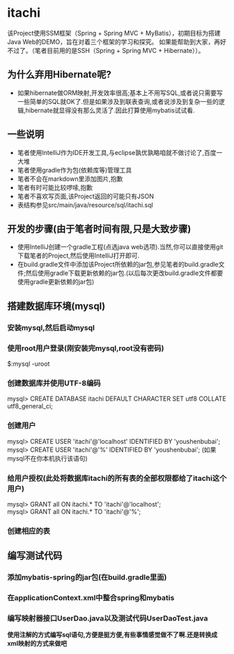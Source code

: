 # itachi

该Project使用SSM框架（Spring + Spring MVC + MyBatis），初期目标为搭建Java Web的DEMO，旨在对着三个框架的学习和探究。
如果能帮助到大家，再好不过了。（笔者目前用的是SSH（Spring + Spring MVC + Hibernate））。

## 为什么弃用Hibernate呢?
* 如果hibernate做ORM映射,开发效率很高;基本上不用写SQL,或者说只需要写一些简单的SQL就OK了.但是如果涉及到联表查询,或者说涉及到复杂一些的逻辑,hibernate就显得没有那么灵活了.因此打算使用mybatis试试看.

## 一些说明
* 笔者使用IntelliJ作为IDE开发工具,与eclipse孰优孰略咱就不做讨论了,百度一大堆
* 笔者使用gradle作为包(依赖库等)管理工具
* 笔者不会在markdown里添加图片,抱歉
* 笔者有时可能比较啰嗦,抱歉
* 笔者不喜欢写页面,该Project返回的可能只有JSON
* 表结构参见src/main/java/resource/sql/itachi.sql

## 开发的步骤(由于笔者时间有限,只是大致步骤)
* 使用IntelliJ创建一个gradle工程(点选java web选项).当然,你可以直接使用git下载笔者的Project,然后使用IntelliJ打开即可.
* 在build.gradle文件中添加该Project所依赖的jar包,参见笔者的build.gradle文件;然后使用gradle下载更新依赖的jar包.(以后每次更改build.gradle文件都要使用gradle更新依赖的jar包)


## 搭建数据库环境(mysql)
### 安装mysql,然后启动mysql
### 使用root用户登录(刚安装完mysql,root没有密码)
  $:mysql -uroot
### 创建数据库并使用UTF-8编码
  mysql> CREATE DATABASE itachi DEFAULT CHARACTER SET utf8 COLLATE utf8_general_ci;
### 创建用户
  mysql> CREATE USER 'itachi'@'localhost' IDENTIFIED BY 'youshenbubai';  
  mysql> CREATE USER 'itachi'@'%' IDENTIFIED BY 'youshenbubai';   (如果mysql不在你本机执行该语句)
### 给用户授权(此处将数据库itachi的所有表的全部权限都给了itachi这个用户)
  mysql> GRANT all ON itachi.* TO 'itachi'@'localhost';  
  mysql> GRANT all ON itachi.* TO 'itachi'@'%';

### 创建相应的表

## 编写测试代码

### 添加mybatis-spring的jar包(在build.gradle里面)
### 在applicationContext.xml中整合spring和mybatis
### 编写映射器接口UserDao.java以及测试代码UserDaoTest.java

**使用注解的方式编写sql语句,方便是挺方便,有些事情感觉做不了啊.还是转换成xml映射的方式来做吧**

